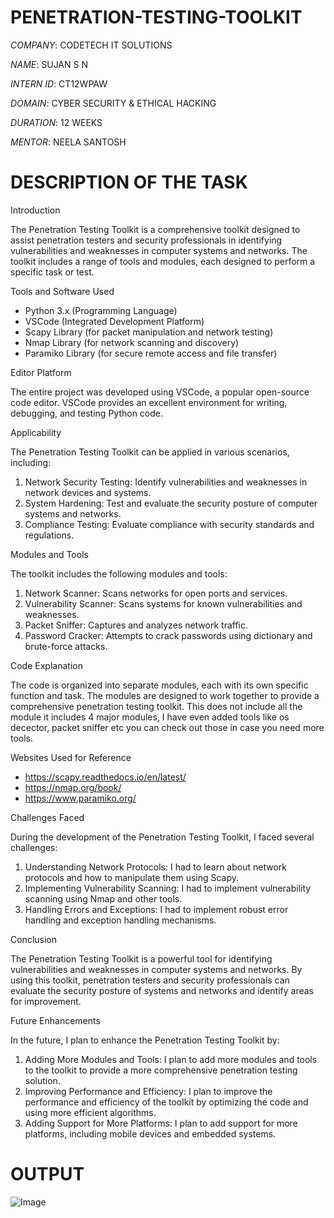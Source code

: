 # PENETRATION-TESTING-TOOLKIT

*COMPANY*: CODETECH IT SOLUTIONS

*NAME*: SUJAN S N

*INTERN ID*: CT12WPAW

*DOMAIN*: CYBER SECURITY & ETHICAL HACKING

*DURATION*: 12 WEEKS

*MENTOR*: NEELA SANTOSH

# DESCRIPTION OF THE TASK

Introduction

The Penetration Testing Toolkit is a comprehensive toolkit designed to assist penetration testers and security professionals in identifying vulnerabilities and weaknesses in computer systems and networks. The toolkit includes a range of tools and modules, each designed to perform a specific task or test.

Tools and Software Used

- Python 3.x (Programming Language)
- VSCode (Integrated Development Platform)
- Scapy Library (for packet manipulation and network testing)
- Nmap Library (for network scanning and discovery)
- Paramiko Library (for secure remote access and file transfer)

Editor Platform

The entire project was developed using VSCode, a popular open-source code editor. VSCode provides an excellent environment for writing, debugging, and testing Python code.

Applicability

The Penetration Testing Toolkit can be applied in various scenarios, including:

1. Network Security Testing: Identify vulnerabilities and weaknesses in network devices and systems.
2. System Hardening: Test and evaluate the security posture of computer systems and networks.
3. Compliance Testing: Evaluate compliance with security standards and regulations.

Modules and Tools

The toolkit includes the following modules and tools:

1. Network Scanner: Scans networks for open ports and services.
2. Vulnerability Scanner: Scans systems for known vulnerabilities and weaknesses.
3. Packet Sniffer: Captures and analyzes network traffic.
4. Password Cracker: Attempts to crack passwords using dictionary and brute-force attacks.

Code Explanation

The code is organized into separate modules, each with its own specific function and task. The modules are designed to work together to provide a comprehensive penetration testing toolkit. This does not include all the module it includes 4 major modules, I have even added tools like os decector, packet sniffer etc you can check out those in case you need more tools.

Websites Used for Reference

- https://scapy.readthedocs.io/en/latest/
- https://nmap.org/book/
- https://www.paramiko.org/

Challenges Faced

During the development of the Penetration Testing Toolkit, I faced several challenges:

1. Understanding Network Protocols: I had to learn about network protocols and how to manipulate them using Scapy.
2. Implementing Vulnerability Scanning: I had to implement vulnerability scanning using Nmap and other tools.
3. Handling Errors and Exceptions: I had to implement robust error handling and exception handling mechanisms.

Conclusion

The Penetration Testing Toolkit is a powerful tool for identifying vulnerabilities and weaknesses in computer systems and networks. By using this toolkit, penetration testers and security professionals can evaluate the security posture of systems and networks and identify areas for improvement.

Future Enhancements

In the future, I plan to enhance the Penetration Testing Toolkit by:

1. Adding More Modules and Tools: I plan to add more modules and tools to the toolkit to provide a more comprehensive penetration testing solution.
2. Improving Performance and Efficiency: I plan to improve the performance and efficiency of the toolkit by optimizing the code and using more efficient algorithms.
3. Adding Support for More Platforms: I plan to add support for more platforms, including mobile devices and embedded systems.

# OUTPUT

![Image](https://github.com/user-attachments/assets/175af64e-cd06-4c37-a6c6-9d228e7985e5)
